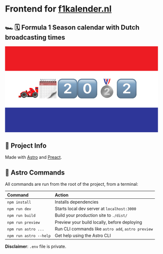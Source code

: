 # Frontend for [f1kalender.nl](https://f1kalender.nl)

## 🏎 🗓 Formula 1 Season calendar with Dutch broadcasting times

![basics](public/images/f1-kalender-seo-image.png)

## 🚀 Project Info

Made with [Astro](https://github.com/withastro/astro) and [Preact](https://github.com/preactjs/preact).

## 🧞 Astro Commands

All commands are run from the root of the project, from a terminal:

| Command                | Action                                             |
| :--------------------- | :------------------------------------------------- |
| `npm install`          | Installs dependencies                              |
| `npm run dev`          | Starts local dev server at `localhost:3000`        |
| `npm run build`        | Build your production site to `./dist/`            |
| `npm run preview`      | Preview your build locally, before deploying       |
| `npm run astro ...`    | Run CLI commands like `astro add`, `astro preview` |
| `npm run astro --help` | Get help using the Astro CLI                       |

**Disclaimer**: `.env` file is private.
